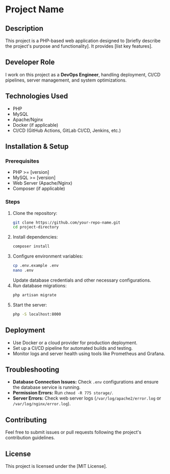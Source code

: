 # Project Name

## Description
This project is a PHP-based web application designed to [briefly describe the project's purpose and functionality]. It provides [list key features].

## Developer Role
I work on this project as a **DevOps Engineer**, handling deployment, CI/CD pipelines, server management, and system optimizations.

## Technologies Used
- PHP
- MySQL
- Apache/Nginx
- Docker (if applicable)
- CI/CD (GitHub Actions, GitLab CI/CD, Jenkins, etc.)

## Installation & Setup
### Prerequisites
- PHP >= [version]
- MySQL >= [version]
- Web Server (Apache/Nginx)
- Composer (if applicable)

### Steps
1. Clone the repository:
   ```bash
   git clone https://github.com/your-repo-name.git
   cd project-directory
   ```
2. Install dependencies:
   ```bash
   composer install
   ```
3. Configure environment variables:
   ```bash
   cp .env.example .env
   nano .env
   ```
   Update database credentials and other necessary configurations.
4. Run database migrations:
   ```bash
   php artisan migrate
   ```
5. Start the server:
   ```bash
   php -S localhost:8000
   ```

## Deployment
- Use Docker or a cloud provider for production deployment.
- Set up a CI/CD pipeline for automated builds and testing.
- Monitor logs and server health using tools like Prometheus and Grafana.

## Troubleshooting
- **Database Connection Issues:** Check `.env` configurations and ensure the database service is running.
- **Permission Errors:** Run `chmod -R 775 storage/`.
- **Server Errors:** Check web server logs (`/var/log/apache2/error.log` or `/var/log/nginx/error.log`).

## Contributing
Feel free to submit issues or pull requests following the project's contribution guidelines.

## License
This project is licensed under the [MIT License].

